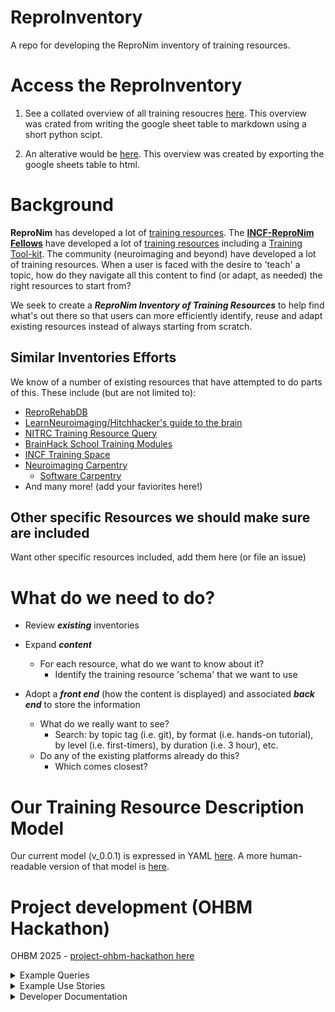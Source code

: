 # ReproInventory
A repo for developing the ReproNim inventory of training resources.

# Access the ReproInventory
1. See a collated overview of all training resoucres [here](table.md). This overview was crated from writing the google sheet table to markdown using a short python scipt.

2. An alterative would be [here](https://docs.google.com/spreadsheets/d/e/2PACX-1vSWI7KLG_j9GjDkwQhnZNKMNNZmoKfURbMTWbLdjANqKGizBfH6V_uvW2vfHK2l0ejOXxqxEKLOszEw/pubhtml). This overview was created by exporting the google sheets table to html.

# Background
**ReproNim** has developed a lot of [training resources](https://www.repronim.org/teach.html). 
The **[INCF-ReproNim Fellows](https://www.repronim.org/fellowship.html)** have developed a lot of [training resources](https://www.repronim.org/fellows-resources) including a [Training Tool-kit](https://drive.google.com/drive/u/0/folders/1_qLgvQAI_71768_45gMBb7n4DpsY7Wil).
The community (neuroimaging and beyond) have developed a lot of training resources. When a user is faced with the 
desire to 'teach' a topic, how do they navigate all this content to find (or adapt, as needed) the right resources 
to start from?

We seek to create a ***ReproNim Inventory of Training Resources*** to help find what's out there so that users can more efficiently 
identify, reuse and adapt existing resources instead of always starting from scratch.

## Similar Inventories Efforts
We know of a number of existing resources that have attempted to do parts of this. These include (but are not limited to):
* [ReproRehabDB](https://reprorehabdb.usc.edu/)
* [LearnNeuroimaging/Hitchhacker's guide to the brain](https://learn-neuroimaging.github.io/hitchhackers_guide_brain/)
* [NITRC Training Resource Query](https://www.nitrc.org/search/?type_of_search=group&q=training)
* [BrainHack School Training Modules](https://school-brainhack.github.io/modules/)
* [INCF Training Space](https://training.incf.org/)
* [Neuroimaging Carpentry](https://conp-pcno-training.github.io/neuroimaging-carpentry/)
  * [Software Carpentry](https://www.software-carpentry.org/)
* And many more! (add your faviorites here!)


## Other specific Resources we should make sure are included
Want other specific resources included, add them here (or file an issue)

# What do we need to do?
* Review ***existing*** inventories
* Expand ***content***
  * For each resource, what do we want to know about it?
    * Identify the training resource 'schema' that we want to use

* Adopt a ***front end*** (how the content is displayed) and associated ***back end*** to store the information
  * What do we really want to see?
     * Search: by topic tag (i.e. git), by format (i.e. hands-on tutorial), by level (i.e. first-timers), by duration (i.e. 3 hour), etc. 
  * Do any of the existing platforms already do this?
     * Which comes closest? 

     
# Our Training Resource Description Model

Our current model (v_0.0.1) is expressed in YAML [here](model/model.yaml). A more human-readable version of that model is [here](model/model.md).


# Project development (OHBM Hackathon)

OHBM 2025 - [project-ohbm-hackathon here](https://github.com/ohbm/hackathon2025/issues/7)

<details> 
<summary>Example Queries</summary>
 
# Example Queries
* I would like to find a 1 hour lecture to introduce git/github to novice first year graduate students in my Introduction to Computational Neuroscience course
* I would like to find 1.5 hr multishell diffusion (dMRI) course video (in lecture style)
* I would like to know whether the course depends on some installation requirements/ pre-requesites (other than skill level)
* I would like to find a course on python that preps my undergraduate students for my neuroimaging with python class
* I would like to find a 1-day workshop on "Introduction to Reproducible Neuroimaging" to provide to my lab of 20 members, who range from RA (data collection, data analysis) to clinical investigators.

* Can I find a hands-on tutorial for BIDS conversion of my DICOM data

### *By Skill Level or Prerequisites*

* “What beginner-level tutorials are available for fMRI analysis?”
* “Are there any advanced courses that require experience with FreeSurfer?”


### *By Software or Tool*

* “Show me all courses that use Python and AFNI.”
* “Are there tutorials that involve SPM and are hands-on?”


### *By Imaging Modality*

* “What training materials cover resting-state fMRI?”
* “Any diffusion MRI (DWI) tutorials using open datasets?”


### *By Format or Delivery*

* “What video-based tutorials are self-paced?”
* “Are there instructor-led courses longer than 1 week?”

### *By Research Application*

* “Do you have any training focused on pediatric neuroimaging?”
* “What resources are relevant for clinical research?”


### *By Language or Accessibility*

* “Are there any Spanish-language courses on structural MRI?”
* “Which tutorials include assessments or quizzes?”

</details>

<details>
<summary>Example Use Stories</summary>

## Example Use Stories

1. **New PhD Student**

“I’m just starting in a neuroimaging lab and I’ve never used FreeSurfer. I want a beginner-friendly, step-by-step guide in English, ideally with video or interactive examples. It should be focused on structural MRI.”

***Query:***
* Level = Beginner
* Software = FreeSurfer
* Format = video OR tutorial
* Modality = Structural
* Language = English

2. **Clinical Neuroscientist Switching to Python**

“I’ve worked in clinical MRI research using SPM and MATLAB. I want to transition to Python and need resources on functional MRI analysis using open datasets.”

***Query:***
* Software = SPM OR Python
* Modality = Functional
* Open dataset = Yes
* Format = Hands-on / tutorial
* Language = English

3. **Instructor Designing a Curriculum**

“I’m building a neuroimaging methods course and want to include diverse materials—lectures, blogs, tutorials—across beginner to advanced levels. I want content I can reuse, so open datasets are a plus.”

***Query:***
Level = Beginner to Advanced
Content format = Any
Open dataset = Yes
Delivery = Instructor

4. **International Learner**

“I’m a French-speaking student interested in learning about fMRI preprocessing using FSL.”

***Query:***
* Language = French
* Software = FSL
* Modality = Functional


</details>

<details>
<summary>Developer Documentation</summary>
 
# Developer Documentation

## Frontend

Example figure from the frontend (on 'dummy' data):
![image](pics/ExampleViewer.png)

### Build dependencies

- nodejs

  You can install from https://nodejs.org/en/download/

### Local development

- Get the project source code

  ```bash
  git clone https://github.com/ReproNim/ReproInventory.git
  ```

- Install dependencies

```bash
cd frontend
npm install
```

- Now run the app by running

```bash
npm run dev
```

</details>
